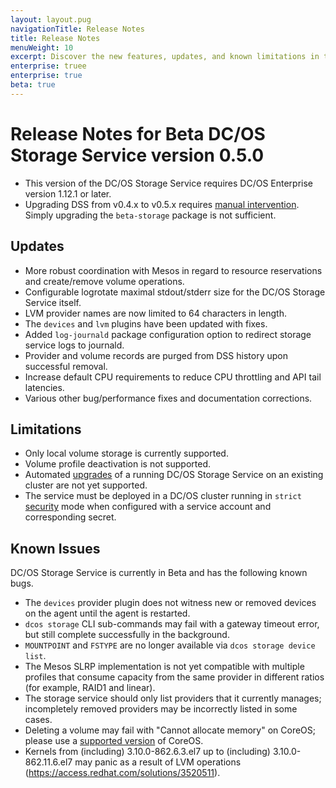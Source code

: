 ```yaml
---
layout: layout.pug
navigationTitle: Release Notes
title: Release Notes
menuWeight: 10
excerpt: Discover the new features, updates, and known limitations in this release of the Beta DC/OS Storage Service
enterprise: truee
enterprise: true
beta: true
---
```


# Release Notes for Beta DC/OS Storage Service version 0.5.0

* This version of the DC/OS Storage Service requires DC/OS Enterprise version 1.12.1 or later.
* Upgrading DSS from v0.4.x to v0.5.x requires [manual intervention](../upgrades/). Simply upgrading the `beta-storage` package is not sufficient.

## Updates

* More robust coordination with Mesos in regard to resource reservations and create/remove volume operations.
* Configurable logrotate maximal stdout/stderr size for the DC/OS Storage Service itself.
* LVM provider names are now limited to 64 characters in length.
* The `devices` and `lvm` plugins have been updated with fixes.
* Added `log-journald` package configuration option to redirect storage service logs to journald.
* Provider and volume records are purged from DSS history upon successful removal.
* Increase default CPU requirements to reduce CPU throttling and API tail latencies.
* Various other bug/performance fixes and documentation corrections.

## Limitations

* Only local volume storage is currently supported.
* Volume profile deactivation is not supported.
* Automated [upgrades](../upgrades/) of a running DC/OS Storage Service on an existing cluster are not yet supported.
* The service must be deployed in a DC/OS cluster running in `strict` [security](/latest/security/ent/#security-modes) mode when configured with a service account and corresponding secret.

## Known Issues

DC/OS Storage Service is currently in Beta and has the following known bugs.

* The `devices` provider plugin does not witness new or removed devices on the agent until the agent is restarted.
* `dcos storage` CLI sub-commands may fail with a gateway timeout error, but still complete successfully in the background.
* `MOUNTPOINT` and `FSTYPE` are no longer available via `dcos storage device list`.
* The Mesos SLRP implementation is not yet compatible with multiple profiles that consume capacity from the same provider in different ratios (for example, RAID1 and linear).
* The storage service should only list providers that it currently manages; incompletely removed providers may be incorrectly listed in some cases.
* Deleting a volume may fail with "Cannot allocate memory" on CoreOS; please use a [supported version](/latest/version-policy/#dcos-platform-version-compatibility-matrix) of CoreOS.
* Kernels from (including) 3.10.0-862.6.3.el7 up to (including) 3.10.0-862.11.6.el7 may panic as a result of LVM operations (https://access.redhat.com/solutions/3520511).

<!-- # Version 0.4.0

* This version of the DC/OS Storage Service requires DC/OS Enterprise version 1.12 or later.

## New features

* Local volume provider support for LVM2-backed RAID1 storage. See the [Volume plugins](../volume-plugins/) documentation for details.

## Updates

* Added the `--all` flag for the `list` action of storage CLI sub-commands `profile`, `provider`, and `volume`.
* The `--timeout` flag, added to all storage CLI sub-commands, limits the time that the CLI waits for a storage service response.
* Improved error reporting for storage CLI sub-commands.
* Improved interoperability with other DC/OS CLI sub-commands.
* Emitted statsd metrics use `_` instead of `.` as a sub-label separator.
* Additional metrics for previously untracked Mesos API interactions.
* Increased verbosity for debug logging in the RPC layer.
* Support for performance diagnosis at run-time.
* Configurable CPU, memory, and disk resource usage for the DC/OS Storage Service itself.
* Improvements to Mesos offer handling to improve throughput and reduce offer contention.
* Documentation corrections and enhancements.
* Various other bug fixes.

## Limitations

DC/OS Storage Service is currently in Beta and has the following known limitations.

* Only local volume storage is currently supported.
* Volume profile deactivation is not supported.
* Removing the devices provider from a node is not supported.
* Automated [upgrades](../upgrades/) of a running DC/OS Storage Service on an existing cluster are not yet supported.
* The service must be deployed in a DC/OS cluster running in `strict` [security](/latest/security/ent/#security-modes) mode when configured with a service account and corresponding secret.

## Known Issues

DC/OS Storage Service is currently in Beta and has the following known bugs.

* Local volume creation will fail if the volume provider name is too long.
* Local volume removal can hang indefinitely.
* The `devices` provider plugin does not witness new or removed devices on the agent until the agent is restarted.
* Multiple storage providers with the same name can be created, but only uniquely named providers are listed.
* `dcos storage` CLI sub-commands may fail with a gateway timeout error, but still complete successfully in the background.

# Version 0.3.2

* This version of the DC/OS Storage Service requires DC/OS Enterprise version 1.12 or later.

## Updates

* Updated the doc to add the `resource_provider` read permission to the install steps.

# Version 0.3.1

* This version of the DC/OS Storage Service requires DC/OS Enterprise version 1.12 or later.

## Updates

* Fixed the `minDcosReleaseVersion` on the package so the package does not install on 1.11 (or older) DC/OS.

# Version 0.3.0

* This version of the DC/OS Storage Service requires DC/OS Enterprise version 1.12 or later.

## New features

* Add support for [device blacklist](../cli-references/dcos-storage-device/).
* [Installation](../install/package-registry-based/) via DC/OS Package Registry.
* Publish service metrics to DC/OS [metrics](/latest/metrics/).

## Updates

* Devices [volume plugin](../terminology-and-concepts/) needs be installed manually from this version.
* Compatible with DC/OS clusters running in `strict` [security](/latest/security/ent/#security-modes) mode, see [installation notes](../install/) for details.
* CLI commands report additional details for errors generated by the DC/OS Storage Service.
* Plugin [logs are viewable](../tutorials/) via [DC/OS CLI](../latest/cli/command-reference/dcos-node/dcos-node-log/).
* Bug fixes and other minor improvements.

## Limitations

DC/OS Storage Service is currently in Beta and has the following known limitations.

* Volume profile deactivation is not supported.
* Only linear target is supported by the LVM volume plugin.
* Removing the devices provider from a node is not supported.
* Automated [upgrades](../upgrades/) of a running DC/OS Storage Service on an existing cluster are not yet supported.

# Version 0.2.0

* This version of the DC/OS Storage Service requires DC/OS Enterprise version 1.11.1 or later.

## New features

* Support deletion of local [volume providers](../terminology-and-concepts/).
* Support deletion of [volumes](../terminology-and-concepts/).

## Updates

* Updated LVM [volume plugin](../terminology-and-concepts/).
* Bug fixes and other minor improvements.

## Limitations

DC/OS Storage Service is currently in Beta and has the following known limitations.

* Volume profile deactivation is not supported.
* Cannot list devices or create volume provider on public agents.
* Only linear target is supported by the LVM volume plugin.
* Limited error reporting.
* The only supported DC/OS [security](/latest/security/ent/#security-modes) mode is `permissive`.
* Automated [upgrades](../upgrades/) of a running DC/OS Storage Service on an existing cluster are not yet supported.

# Version 0.1.0

Initial release.

## New features

* Support creating [volume profiles](../terminology-and-concepts/).
* Support dynamically adding local [volume providers](../terminology-and-concepts/).
* Support dynamically creating [volumes](../terminology-and-concepts/) with profiles.
* Support listing [devices](../terminology-and-concepts/) on each agent node.
* Built-in LVM [volume plugin](../terminology-and-concepts/).
* Integrate with Apache Mesos [CSI](mesos.apache.org/documentation/latest/csi/) support.

## Limitations

DC/OS Storage Service is currently in Beta and has the following known limitations.

* Volume deletion is not supported.
* Volume provider deletion is not supported.
* Volume profile deactivation is not supported.
* Cannot list devices or create volume provider on public agents.
* Only linear target is supported by the LVM volume plugin.
 -->